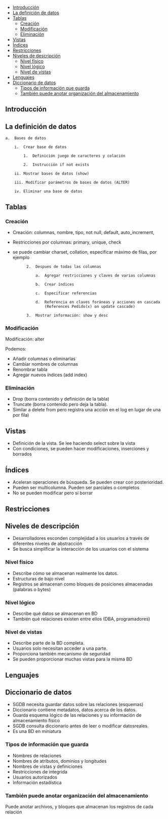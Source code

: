 
- [Introducción](#introducci%C3%B3n)
- [La definición de datos](#la-definici%C3%B3n-de-datos)
- [Tablas](#tablas)
  - [Creación](#creaci%C3%B3n)
  - [Modificación](#modificaci%C3%B3n)
  - [Eliminación](#eliminaci%C3%B3n)
- [Vistas](#vistas)
- [Índices](#%C3%ADndices)
- [Restricciones](#restricciones)
- [Niveles de descripción](#niveles-de-descripci%C3%B3n)
  - [Nivel físico](#nivel-f%C3%ADsico)
  - [Nivel lógico](#nivel-l%C3%B3gico)
  - [Nivel de vistas](#nivel-de-vistas)
- [Lenguajes](#lenguajes)
- [Diccionario de datos](#diccionario-de-datos)
  - [Tipos de información que guarda](#tipos-de-informaci%C3%B3n-que-guarda)
  - [También puede anotar organización del almacenamiento](#tambi%C3%A9n-puede-anotar-organizaci%C3%B3n-del-almacenamiento)


## Introducción

## La definición de datos

    a.  Bases de datos

        i.  Crear base de datos

            1.  Definición juego de caracteres y colación

            2.  Instrucción if not exists

        ii. Mostrar bases de datos (show)

        iii. Modificar parámetros de bases de datos (ALTER)

        iv. Eliminar una base de datos

## Tablas

### Creación

- Creación: columnas, nombre, tipo, not null, default, auto_increment,
- Restricciones por columnas: primary, unique, check
- se puede cambiar charset, collation, especificar  máximo de filas, por ejemplo

            2.  Despues de todas las columnas

                a.  Agregar restricciones y claves de varias columnas

                b.  Crear índices

                c.  Especificar referencias

                d.  Referencia en claves foráneas y acciones en cascada
                    (References Pedido(x) on update cascade)

            3.  Mostrar información: show y desc

### Modificación

Modificación: alter

Podemos:

- Añadir columnas o eliminarlas
- Cambiar nombres de columnas
- Renombrar tabla
- Agregar nuevos índices (add index)

### Eliminación

- Drop (borra contenido y definición de la tabla)
- Truncate (borra contenido pero deja la tabla).
- Similar a delete from pero registra una acción en el log en lugar de una por fila)

## Vistas

- Definición de la vista. Se lee haciendo select sobre la vista
- Con condiciones, se pueden hacer modificaciones, inserciones y borrados

## Índices

- Aceleran operaciones de búsqueda. Se pueden crear con posterioridad.
- Pueden ser multicolumna. Pueden ser parciales o completos
- No se pueden modificar pero sí borrar

## Restricciones

## Niveles de descripción

- Desarrolladores esconden complejidad a los usuarios a través de diferentes niveles de abstracción
- Se busca simplificar la interacción de los usuarios con el sistema

### Nivel físico

- Describe cómo se almacenan realmente los datos.
- Estructuras de bajo nivel
- Registros se almacenan como bloques de posiciones almacenadas (palabras o bytes)

### Nivel lógico

- Describe qué datos se almacenan en BD
- También qué relaciones existen entre ellos (DBA, programadores)

### Nivel de vistas

- Describe parte de la BD completa.
- Usuarios solo necesitan acceder a una parte.
- Proporciona también mecanismo de seguridad
- Se pueden proporcionar muchas vistas para la misma BD

## Lenguajes

## Diccionario de datos

- SGDB necesita guardar datos sobre las relaciones (esquemas)
- Diccionario contiene metadatos, datos acerca de los datos.
- Guarda esquema lógico de las relaciones y su información de almacenamiento físico
- SGDB consulta diccionario antes de leer o modificar datosreales.
- Es una BD en miniatura

### Tipos de información que guarda

- Nombres de relaciones
- Nombres de atributos, dominios y longitudes
- Nombres de vistas y definiciones
- Restricciones de integrida
- Usuarios autorizados
- Información estadística

### También puede anotar organización del almacenamiento

Puede anotar archivos, y bloques que almacenan los registros de cada relación
